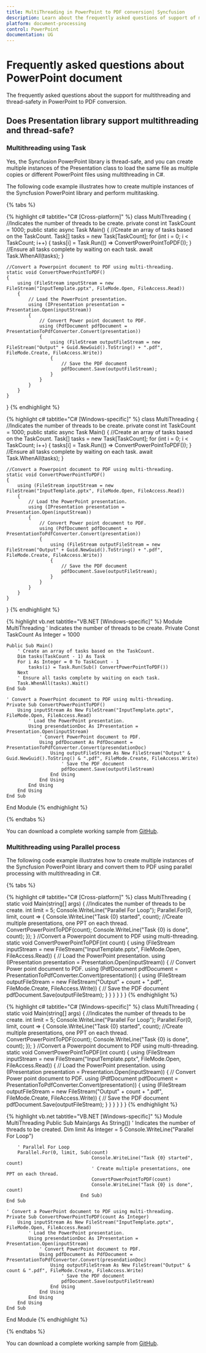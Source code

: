```yaml
---
title: MultiThreading in PowerPoint to PDF conversion| Syncfusion
description: Learn about the frequently asked questions of support of multithreading in the PowerPoint to PDF conversion using the .NET PowerPoint (Presentation) library.
platform: document-processing
control: PowerPoint
documentation: UG
---
```


# Frequently asked questions about PowerPoint document 

The frequently asked questions about the support for multithreading and thread-safety in PowerPoint to PDF conversion.

## Does Presentation library support multithreading and thread-safe?

### Multithreading using Task

Yes, the Syncfusion PowerPoint library is thread-safe, and you can create multiple instances of the Presentation class to load the same file as multiple copies or different PowerPoint files using multithreading in C#.

The following code example illustrates how to create multiple instances of the Syncfusion PowerPoint library and perform multitasking.

{% tabs %}

{% highlight c# tabtitle="C# [Cross-platform]" %}
class MultiThreading
{
    //Indicates the number of threads to be create.
    private const int TaskCount = 1000;
    public static async Task Main()
    {
        //Create an array of tasks based on the TaskCount.
        Task[] tasks = new Task[TaskCount];
        for (int i = 0; i < TaskCount; i++)
        {
            tasks[i] = Task.Run(() => ConvertPowerPointToPDF());
        }
        //Ensure all tasks complete by waiting on each task.
        await Task.WhenAll(tasks);
    }

    //Convert a Powerpoint document to PDF using multi-threading.
    static void ConvertPowerPointToPDF()
    {
        using (FileStream inputStream = new FileStream("InputTemplate.pptx", FileMode.Open, FileAccess.Read))
        {
            // Load the PowerPoint presentation.
            using (IPresentation presentation = Presentation.Open(inputStream))
            {
                // Convert Power point document to PDF.
                using (PdfDocument pdfDocument = PresentationToPdfConverter.Convert(presentation))
                {
                    using (FileStream outputFileStream = new FileStream("Output" + Guid.NewGuid().ToString() + ".pdf", FileMode.Create, FileAccess.Write))
                    {
                        // Save the PDF document
                        pdfDocument.Save(outputFileStream);
                    }
                }
            }
        }
    }
}
{% endhighlight %}

{% highlight c# tabtitle="C# [Windows-specific]" %}
class MultiThreading
{
    //Indicates the number of threads to be create.
    private const int TaskCount = 1000;
    public static async Task Main()
    {
        //Create an array of tasks based on the TaskCount.
        Task[] tasks = new Task[TaskCount];
        for (int i = 0; i < TaskCount; i++)
        {
            tasks[i] = Task.Run(() => ConvertPowerPointToPDF());
        }
        //Ensure all tasks complete by waiting on each task.
        await Task.WhenAll(tasks);
    }

    //Convert a Powerpoint document to PDF using multi-threading.
    static void ConvertPowerPointToPDF()
    {
        using (FileStream inputStream = new FileStream("InputTemplate.pptx", FileMode.Open, FileAccess.Read))
        {
            // Load the PowerPoint presentation.
            using (IPresentation presentation = Presentation.Open(inputStream))
            {
                // Convert Power point document to PDF.
                using (PdfDocument pdfDocument = PresentationToPdfConverter.Convert(presentation))
                {
                    using (FileStream outputFileStream = new FileStream("Output" + Guid.NewGuid().ToString() + ".pdf", FileMode.Create, FileAccess.Write))
                    {
                        // Save the PDF document
                        pdfDocument.Save(outputFileStream);
                    }
                }
            }
        }
    }
}
{% endhighlight %}

{% highlight vb.net tabtitle="VB.NET [Windows-specific]" %}
Module MultiThreading
    ' Indicates the number of threads to be create.
    Private Const TaskCount As Integer = 1000

    Public Sub Main()
        ' Create an array of tasks based on the TaskCount.
        Dim tasks(TaskCount - 1) As Task
        For i As Integer = 0 To TaskCount - 1
            tasks(i) = Task.Run(Sub() ConvertPowerPointToPDF())
        Next
        ' Ensure all tasks complete by waiting on each task.
        Task.WhenAll(tasks).Wait()
    End Sub

    ' Convert a PowerPoint document to PDF using multi-threading.
    Private Sub ConvertPowerPointToPDF()
        Using inputStream As New FileStream("InputTemplate.pptx", FileMode.Open, FileAccess.Read)
            ' Load the PowerPoint presentation.
            Using presendationDoc As IPresentation = Presentation.Open(inputStream)
                ' Convert PowerPoint document to PDF.
                Using pdfDocument As PdfDocument = PresentationToPdfConverter.Convert(presendationDoc)
                    Using outputFileStream As New FileStream("Output" & Guid.NewGuid().ToString() & ".pdf", FileMode.Create, FileAccess.Write)
                        ' Save the PDF document
                        pdfDocument.Save(outputFileStream)
                    End Using
                End Using
            End Using
        End Using
    End Sub
End Module
{% endhighlight %}

{% endtabs %}

You can download a complete working sample from [GitHub](https://github.com/SyncfusionExamples/PowerPoint-Examples/tree/master/PPTX-to-PDF-conversion/FAQs/Multithreading-using-task).

### Multithreading using Parallel process

The following code example illustrates how to create multiple instances of the Syncfusion PowerPoint library and convert them to PDF using parallel processing with multithreading in C#.

{% tabs %}  

{% highlight c# tabtitle="C# [Cross-platform]" %}
class MultiThreading
{
    static void Main(string[] args)
    {
        //Indicates the number of threads to be create.
        int limit = 5;
        Console.WriteLine("Parallel For Loop");
        Parallel.For(0, limit, count =>
        {
            Console.WriteLine("Task {0} started", count);
            //Create multiple presentations, one PPT on each thread.
            ConvertPowerPointToPDF(count);
            Console.WriteLine("Task {0} is done", count);
        });
    }
    //Convert a Powerpoint document to PDF using multi-threading.
    static void ConvertPowerPointToPDF(int count)
    {
        using (FileStream inputStream = new FileStream("InputTemplate.pptx", FileMode.Open, FileAccess.Read))
        {
            // Load the PowerPoint presentation.
            using (IPresentation presentation = Presentation.Open(inputStream))
            {
                // Convert Power point document to PDF.
                using (PdfDocument pdfDocument = PresentationToPdfConverter.Convert(presentation))
                {
                    using (FileStream outputFileStream = new FileStream("Output" + count + ".pdf", FileMode.Create, FileAccess.Write))
                    {
                        // Save the PDF document
                        pdfDocument.Save(outputFileStream);
                    }
                }
            }
        }
    }
}
{% endhighlight %}

{% highlight c# tabtitle="C# [Windows-specific]" %}
class MultiThreading
{
    static void Main(string[] args)
    {
        //Indicates the number of threads to be create.
        int limit = 5;
        Console.WriteLine("Parallel For Loop");
        Parallel.For(0, limit, count =>
        {
            Console.WriteLine("Task {0} started", count);
            //Create multiple presentations, one PPT on each thread.
            ConvertPowerPointToPDF(count);
            Console.WriteLine("Task {0} is done", count);
        });
    }
    //Convert a Powerpoint document to PDF using multi-threading.
    static void ConvertPowerPointToPDF(int count)
    {
        using (FileStream inputStream = new FileStream("InputTemplate.pptx", FileMode.Open, FileAccess.Read))
        {
            // Load the PowerPoint presentation.
            using (IPresentation presentation = Presentation.Open(inputStream))
            {
                // Convert Power point document to PDF.
                using (PdfDocument pdfDocument = PresentationToPdfConverter.Convert(presentation))
                {
                    using (FileStream outputFileStream = new FileStream("Output" + count + ".pdf", FileMode.Create, FileAccess.Write))
                    {
                        // Save the PDF document
                        pdfDocument.Save(outputFileStream);
                    }
                }
            }
        }
    }
}
{% endhighlight %}

{% highlight vb.net tabtitle="VB.NET [Windows-specific]" %}
Module MultiThreading
    Public Sub Main(args As String())
        ' Indicates the number of threads to be created.
        Dim limit As Integer = 5
        Console.WriteLine("Parallel For Loop")

        ' Parallel For Loop
        Parallel.For(0, limit, Sub(count)
                                   Console.WriteLine("Task {0} started", count)
                                   ' Create multiple presentations, one PPT on each thread.
                                   ConvertPowerPointToPDF(count)
                                   Console.WriteLine("Task {0} is done", count)
                               End Sub)
    End Sub

    ' Convert a PowerPoint document to PDF using multi-threading.
    Private Sub ConvertPowerPointToPDF(count As Integer)
        Using inputStream As New FileStream("InputTemplate.pptx", FileMode.Open, FileAccess.Read)
            ' Load the PowerPoint presentation.
            Using presendationDoc As IPresentation = Presentation.Open(inputStream)
                ' Convert PowerPoint document to PDF.
                Using pdfDocument As PdfDocument = PresentationToPdfConverter.Convert(presendationDoc)
                    Using outputFileStream As New FileStream("Output" & count & ".pdf", FileMode.Create, FileAccess.Write)
                        ' Save the PDF document
                        pdfDocument.Save(outputFileStream)
                    End Using
                End Using
            End Using
        End Using
    End Sub
End Module
{% endhighlight %}

{% endtabs %}  

You can download a complete working sample from [GitHub](https://github.com/SyncfusionExamples/PowerPoint-Examples/tree/master/PPTX-to-PDF-conversion/FAQs/Multithreading-using-parallel-process).